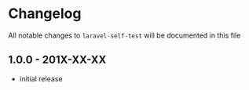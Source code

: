 # Changelog

All notable changes to `laravel-self-test` will be documented in this file

## 1.0.0 - 201X-XX-XX

- initial release
